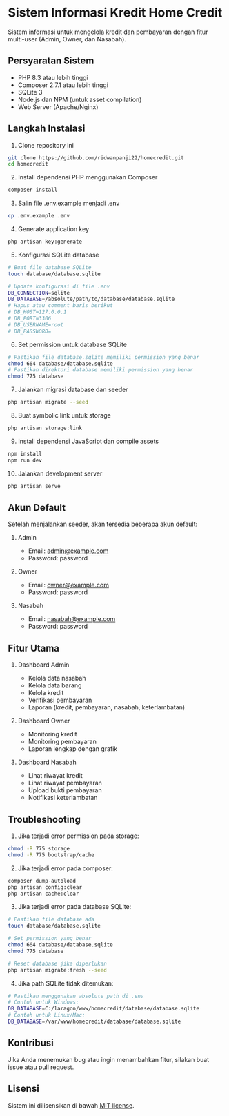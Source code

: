 # Sistem Informasi Kredit Home Credit

Sistem informasi untuk mengelola kredit dan pembayaran dengan fitur multi-user (Admin, Owner, dan Nasabah).

## Persyaratan Sistem

- PHP 8.3 atau lebih tinggi
- Composer 2.7.1 atau lebih tinggi
- SQLite 3
- Node.js dan NPM (untuk asset compilation)
- Web Server (Apache/Nginx)

## Langkah Instalasi

1. Clone repository ini
```bash
git clone https://github.com/ridwanpanji22/homecredit.git
cd homecredit
```

2. Install dependensi PHP menggunakan Composer
```bash
composer install
```

3. Salin file .env.example menjadi .env
```bash
cp .env.example .env
```

4. Generate application key
```bash
php artisan key:generate
```

5. Konfigurasi SQLite database
```bash
# Buat file database SQLite
touch database/database.sqlite

# Update konfigurasi di file .env
DB_CONNECTION=sqlite
DB_DATABASE=/absolute/path/to/database/database.sqlite
# Hapus atau comment baris berikut
# DB_HOST=127.0.0.1
# DB_PORT=3306
# DB_USERNAME=root
# DB_PASSWORD=
```

6. Set permission untuk database SQLite
```bash
# Pastikan file database.sqlite memiliki permission yang benar
chmod 664 database/database.sqlite
# Pastikan direktori database memiliki permission yang benar
chmod 775 database
```

7. Jalankan migrasi database dan seeder
```bash
php artisan migrate --seed
```

8. Buat symbolic link untuk storage
```bash
php artisan storage:link
```

9. Install dependensi JavaScript dan compile assets
```bash
npm install
npm run dev
```

10. Jalankan development server
```bash
php artisan serve
```

## Akun Default

Setelah menjalankan seeder, akan tersedia beberapa akun default:

1. Admin
   - Email: admin@example.com
   - Password: password

2. Owner
   - Email: owner@example.com
   - Password: password

3. Nasabah
   - Email: nasabah@example.com
   - Password: password

## Fitur Utama

1. Dashboard Admin
   - Kelola data nasabah
   - Kelola data barang
   - Kelola kredit
   - Verifikasi pembayaran
   - Laporan (kredit, pembayaran, nasabah, keterlambatan)

2. Dashboard Owner
   - Monitoring kredit
   - Monitoring pembayaran
   - Laporan lengkap dengan grafik

3. Dashboard Nasabah
   - Lihat riwayat kredit
   - Lihat riwayat pembayaran
   - Upload bukti pembayaran
   - Notifikasi keterlambatan

## Troubleshooting

1. Jika terjadi error permission pada storage:
```bash
chmod -R 775 storage
chmod -R 775 bootstrap/cache
```

2. Jika terjadi error pada composer:
```bash
composer dump-autoload
php artisan config:clear
php artisan cache:clear
```

3. Jika terjadi error pada database SQLite:
```bash
# Pastikan file database ada
touch database/database.sqlite

# Set permission yang benar
chmod 664 database/database.sqlite
chmod 775 database

# Reset database jika diperlukan
php artisan migrate:fresh --seed
```

4. Jika path SQLite tidak ditemukan:
```bash
# Pastikan menggunakan absolute path di .env
# Contoh untuk Windows:
DB_DATABASE=C:/laragon/www/homecredit/database/database.sqlite
# Contoh untuk Linux/Mac:
DB_DATABASE=/var/www/homecredit/database/database.sqlite
```

## Kontribusi

Jika Anda menemukan bug atau ingin menambahkan fitur, silakan buat issue atau pull request.

## Lisensi

Sistem ini dilisensikan di bawah [MIT license](https://opensource.org/licenses/MIT).
